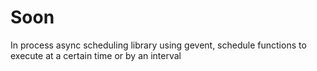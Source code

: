 Soon
====

In process async scheduling library using gevent, schedule functions to execute at a certain time or by an interval